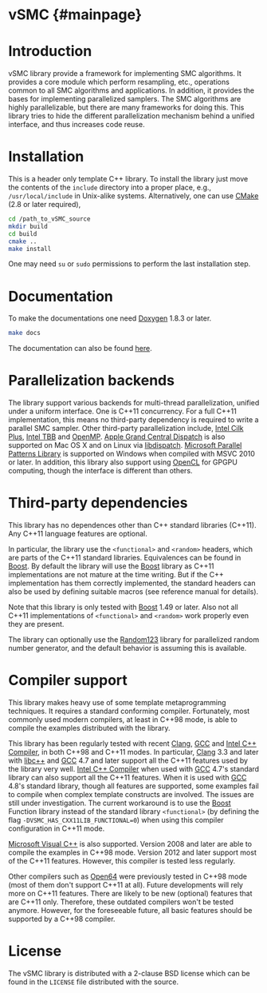vSMC {#mainpage}
================

# Introduction

vSMC library provide a framework for implementing SMC algorithms. It provides a
core module which perform resampling, etc., operations common to all SMC
algorithms and applications. In addition, it provides the bases for
implementing parallelized samplers. The SMC algorithms are highly
parallelizable, but there are many frameworks for doing this. This library
tries to hide the different parallelization mechanism behind a unified
interface, and thus increases code reuse.

# Installation

This is a header only template C++ library. To install the library just move
the contents of the `include` directory into a proper place, e.g.,
`/usr/local/include` in Unix-alike systems. Alternatively, one can use
[CMake][CMake] (2.8 or later required),
~~~sh
cd /path_to_vSMC_source
mkdir build
cd build
cmake ..
make install
~~~
One may need `su` or `sudo` permissions to perform the last installation step.

# Documentation

To make the documentations one need [Doxygen][Doxygen] 1.8.3 or later.
~~~sh
make docs
~~~
The documentation can also be found [here][vSMCDoc].

# Parallelization backends

The library support various backends for multi-thread parallelization, unified
under a uniform interface. One is C++11 concurrency. For a full C++11
implementation, this means no third-party dependency is required to write a
parallel SMC sampler. Other third-party parallelization include, [Intel Cilk
Plus][Intel Cilk Plus], [Intel TBB][Intel TBB] and [OpenMP][OpenMP]. [Apple
Grand Central Dispatch][Apple GCD] is also supported on Mac OS X and on Linux
via [libdispatch][libdispatch]. [Microsoft Parallel Patterns Library][MS PPL]
is supported on Windows when compiled with MSVC 2010 or later. In addition,
this library also support using [OpenCL][OpenCL] for GPGPU computing, though
the interface is different than others.

# Third-party dependencies

This library has no dependences other than C++ standard libraries (C++11). Any
C++11 language features are optional.

In particular, the library use the `<functional>` and `<random>` headers, which
are parts of the C++11 standard libraries. Equivalences can be found in
[Boost][Boost]. By default the library will use the [Boost][Boost] library as
C++11 implementations are not mature at the time writing. But if the C++
implementation has them correctly implemented, the standard headers can also be
used by defining suitable macros (see reference manual for details).

Note that this library is only tested with [Boost][Boost] 1.49 or later. Also
not all C++11 implementations of `<functional>` and `<random>` work properly
even they are present.

The library can optionally use the [Random123][Random123] library for
parallelized random number generator, and the default behavior is assuming this
is available.

# Compiler support

This library makes heavy use of some template metaprogramming techniques. It
requires a standard conforming compiler. Fortunately, most commonly used
modern compilers, at least in C++98 mode, is able to compile the examples
distributed with the library.

This library has been regularly tested with recent [Clang][Clang], [GCC][GCC]
and [Intel C++ Compiler][icpc], in both C++98 and C++11 modes. In particular,
[Clang][Clang] 3.3 and later with [libc++][libc++] and [GCC][GCC] 4.7 and later
support all the C++11 features used by the library very well. [Intel C++
Compiler][icpc] when used with [GCC][GCC] 4.7's standard library can also
support all the C++11 features. When it is used with [GCC][GCC] 4.8's standard
library, though all features are supported, some examples fail to compile when
complex template constructs are involved. The issues are still under
investigation. The current workaround is to use the [Boost][Boost] Function
library instead of the standard library `<functional>` (by defining the flag
`-DVSMC_HAS_CXX11LIB_FUNCTIONAL=0`) when using this compiler configuration in
C++11 mode.

[Microsoft Visual C++][MSVC] is also supported. Version 2008 and later are able
to compile the examples in C++98 mode. Version 2012 and later support most of
the C++11 features. However, this compiler is tested less regularly.

Other compilers such as [Open64][Open64] were previously tested in C++98 mode
(most of them don't support C++11 at all). Future developments will rely more
on C++11 features. There are likely to be new (optional) features that are
C++11 only. Therefore, these outdated compilers won't be tested anymore.
However, for the foreseeable future, all basic features should be supported by
a C++98 compiler.

# License

The vSMC library is distributed with a 2-clause BSD license which can be found
in the `LICENSE` file distributed with the source.

[Apple GCD]: http://en.wikipedia.org/wiki/Grand_Central_Dispatch
[Boost]: http://www.boost.org/
[CMake]: http://www.cmake.org/
[Clang]: http://clang.llvm.org
[Doxygen]: http://www.stack.nl/~dimitri/doxygen/manual.html
[GCC]: http://gcc.gnu.org
[Intel Cilk Plus]: https://www.cilkplus.org
[Intel TBB]: http://threadingbuildingblocks.org/
[MS PPL]: http://msdn.microsoft.com/en-us/library/dd492418.aspx
[MSVC]: http://msdn.microsoft.com/en-us/vstudio//default.aspx
[OpenCL]: http://www.khronos.org/opencl/
[OpenMP]: http://www.openmp.org/
[Random123]: http://www.thesalmons.org/john/random123/releases/latest/docs/index.html
[icpc]: http://software.intel.com/en-us/intel-compilers
[libc++]: http://libcxx.llvm.org
[libdispatch]: http://libdispatch.macosforge.org/
[vSMCDoc]: http://zhouyan.github.io/vSMCDoc/doc/html/
[Open64]: http://www.open64.net

